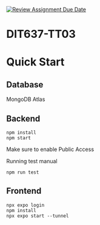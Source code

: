 [![Review Assignment Due Date](https://classroom.github.com/assets/deadline-readme-button-22041afd0340ce965d47ae6ef1cefeee28c7c493a6346c4f15d667ab976d596c.svg)](https://classroom.github.com/a/E5DYqNR8)
# DIT637-TT03

# Quick Start
## Database
MongoDB Atlas

## Backend
```
npm install
npm start
```
Make sure to enable Public Access

Running test manual
```
npm run test
```


## Frontend
```
npx expo login
npm install 
npx expo start --tunnel
```
